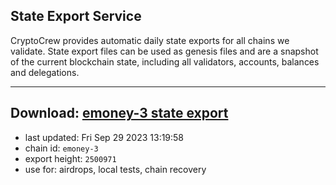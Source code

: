 ## State Export Service
CryptoCrew provides automatic daily state exports for all chains we validate. State export files can be used as genesis files and are a snapshot of the current blockchain state, including all validators, accounts, balances and delegations.

---
**Download: [emoney-3 state export](https://dl.ccvalidators.com/SERVICE/emoney/emoney-3_export_2500971.json)**
---

- last updated: Fri Sep 29 2023 13:19:58
- chain id: `emoney-3`
- export height: `2500971`
- use for: airdrops, local tests, chain recovery

